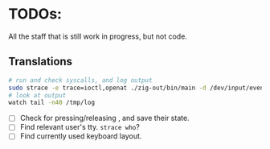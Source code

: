 # TODOs:

All the staff that is still work in progress, but not code.  

## Translations

```sh
# run and check syscalls, and log output
sudo strace -e trace=ioctl,openat ./zig-out/bin/main -d /dev/input/event3 >/tmp/log
# look at output
watch tail -n40 /tmp/log
```

- [ ] Check for pressing/releasing <Shift> <CAPS> <ALT> <CTRL>, and save their state.
- [ ] Find relevant user's tty. `strace who`?
- [ ] Find currently used keyboard layout.
